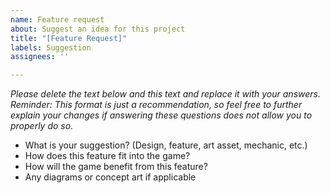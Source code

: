 ```yaml
---
name: Feature request
about: Suggest an idea for this project
title: "[Feature Request]"
labels: Suggestion
assignees: ''

---
```


_Please delete the text below and this text and replace it with your answers. Reminder: This format is just a recommendation, so feel free to further explain your changes if answering these questions does not allow you to properly do so._

* What is your suggestion? (Design, feature, art asset, mechanic, etc.)
* How does this feature fit into the game? 
* How will the game benefit from this feature?
* Any diagrams or concept art if applicable
